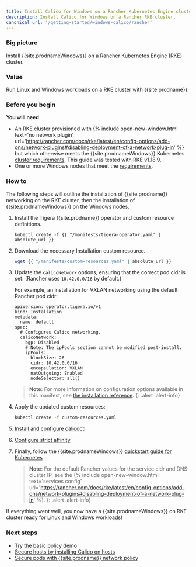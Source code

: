 ```yaml
---
title: Install Calico for Windows on a Rancher Kubernetes Engine cluster
description: Install Calico for Windows on a Rancher RKE cluster.
canonical_url: '/getting-started/windows-calico/rancher'
---
```


### Big picture

Install {{site.prodnameWindows}} on a Rancher Kubernetes Engine (RKE) cluster.

### Value

Run Linux and Windows workloads on a RKE cluster with {{site.prodname}}.

### Before you begin

**You will need**

- An RKE cluster provisioned with {% include open-new-window.html text='no network plugin' url='https://rancher.com/docs/rke/latest/en/config-options/add-ons/network-plugins#disabling-deployment-of-a-network-plug-in' %}
but which otherwise meets the {{site.prodnameWindows}} Kubernetes [cluster requirements]({{site.baseurl}}/getting-started/windows-calico/requirements). This guide was tested with RKE v1.18.9.
- One or more Windows nodes that meet the [requirements]({{site.baseurl}}/getting-started/windows-calico/requirements).

### How to

The following steps will outline the installation of {{site.prodname}} networking on the RKE cluster, then the installation of {{site.prodnameWindows}} on the Windows nodes.

1. Install the Tigera {{site.prodname}} operator and custom resource definitions.

   ```
   kubectl create -f {{ "/manifests/tigera-operator.yaml" | absolute_url }}
   ```

1. Download the necessary Installation custom resource.

   ```bash
   wget {{ "/manifests/custom-resources.yaml" | absolute_url }}
   ```

1. Update the `calicoNetwork` options, ensuring that the correct pod cidr is set. (Rancher uses `10.42.0.0/16` by default.)

   For example, an installation for VXLAN networking using the default Rancher pod cidr:

   ```
   apiVersion: operator.tigera.io/v1
   kind: Installation
   metadata:
     name: default
   spec:
     # Configures Calico networking.
     calicoNetwork:
       bgp: Disabled
       # Note: The ipPools section cannot be modified post-install.
       ipPools:
       - blockSize: 26
         cidr: 10.42.0.0/16
         encapsulation: VXLAN
         natOutgoing: Enabled
         nodeSelector: all()
   ```

   > **Note**: For more information on configuration options available in this manifest, see [the installation reference]({{site.baseurl}}/reference/installation/api).
   {: .alert .alert-info}

1. Apply the updated custom resources:

   ```bash
   kubectl create -f custom-resources.yaml
   ```

1. [Install and configure calicoctl]({{site.baseurl}}/getting-started/clis/calicoctl/install)

1. [Configure strict affinity]({{site.baseurl}}/getting-started/windows-calico/quickstart#configure-strict-affinity-for-clusters-using-calico-networking)

1. Finally, follow the {{site.prodnameWindows}} [quickstart guide for Kubernetes]({{site.baseurl}}/getting-started/windows-calico/quickstart#install-calico-for-windows)


   > **Note**: For the default Rancher values for the service cidr and DNS cluster IP, see the {% include open-new-window.html text='services config' url='https://rancher.com/docs/rke/latest/en/config-options/add-ons/network-plugins#disabling-deployment-of-a-network-plug-in' %}.
   {: .alert .alert-info}

If everything went well, you now have a {{site.prodnameWindows}} on RKE cluster ready for Linux and Windows workloads!

### Next steps

- [Try the basic policy demo]({{site.baseurl}}/getting-started/windows-calico/demo)
- [Secure hosts by installing Calico on hosts]({{site.baseurl}}/getting-started/bare-metal/about)
- [Secure pods with {{site.prodname}} network policy]({{site.baseurl}}/security/calico-network-policy)
